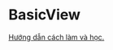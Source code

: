 # BasicView
<a href="https://ngocminhtran.com/2018/09/24/cac-views-co-ban-va-trong-giao-dien-ung-dung-android/">Hướng dẫn cách làm và học.</a>
